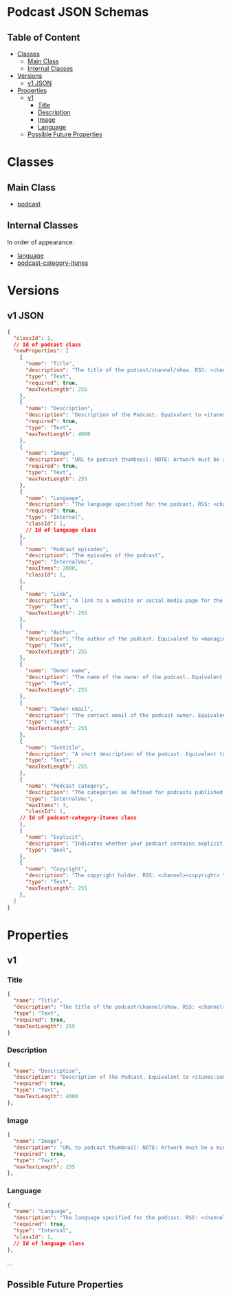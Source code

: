 Podcast JSON Schemas
====================

Table of Content
----------------
<!-- TOC START min:1 max:3 link:true asterisk:false update:true -->
- [Classes](#classes)
  - [Main Class](#main-class)
  - [Internal Classes](#internal-classes)
- [Versions](#versions)
  - [v1 JSON](#v1-json)
- [Properties](#properties)
  - [v1](#v1)
    - [Title](#title)
    - [Description](#description)
    - [Image](#image)
    - [Language](#language)
  - [Possible Future Properties](#possible-future-properties)
<!-- TOC END -->

# Classes

## Main Class
- [podcast](/joystream-content-system/classes/podcast/podcast.md)

## Internal Classes
In order of appearance:
- [language](/joystream-content-system/classes/general/language.md)
- [podcast-category-itunes](/joystream-content-system/classes/podcast/podcast-category-itunes.md)

# Versions

## v1 JSON

```json
{
  "classId": 1,
  // Id of podcast class
  "newProperties": [
    {
      "name": "Title",
      "description": "The title of the podcast/channel/show. RSS: <channel><title>",
      "type": "Text",
      "required": true,
      "maxTextLength": 255
    },
    {
      "name": "Description",
      "description": "Description of the Podcast. Equivalent to <itunes:summary>. RSS: <channel><description> OR <channel><itunes:summary>",
      "required": true,
      "type": "Text",
      "maxTextLength": 4000
    },
	{
      "name": "Image",
      "description": "URL to podcast thumbnail: NOTE: Artwork must be a minimum size of 1400 x 1400 pixels and a maximum size of 3000 x 3000 pixels, in JPEG or PNG format, 72 dpi, with appropriate file extensions (.jpg, .png), and in the RGB colorspace. Equivalent to <itunes:image>. RSS: <channel><image><url> OR <channel><itunes:image>",
      "required": true,
      "type": "Text",
      "maxTextLength": 255
    },
    {
      "name": "Language",
      "description": "The language specified for the podcast. RSS: <channel><language>",
      "required": true,
      "type": "Internal",
      "classId": 1,
      // Id of language class
    },
    {
      "name": "Podcast episodes",
      "description": "The episodes of the podcast",
      "type": "InternalVec",
      "maxItems": 2000,
      "classId": 1,
    },
    {
      "name": "Link",
      "description": "A link to a website or social media page for the podcast. RSS: <channel><link>",
      "type": "Text",
      "maxTextLength": 255
    },
    {
      "name": "Author",
      "description": "The author of the podcast. Equivalent to <managingEditor> and <itunes:author>. RSS: <channel><managingEditor> OR <channel><itunes:author>",
      "type": "Text",
      "maxTextLength": 255
    },
    {
      "name": "Owner name",
      "description": "The name of the owner of the podcast. Equivalent to <itunes:name>. RSS: <channel><itunes:owner><itunes:name>",
      "type": "Text",
      "maxTextLength": 255
    },
    {
      "name": "Owner email",
      "description": "The contact email of the podcast owner. Equivalent to <itunes:email>. RSS: <channel><itunes:owner><itunes:email>",
      "type": "Text",
      "maxTextLength": 255
    },
    {
      "name": "Subtitle",
      "description": "A short description of the podcast. Equivalent to <itunes:subtitle>. RSS: <channel><itunes:subtitle>",
      "type": "Text",
      "maxTextLength": 255
    },
    {
      "name": "Podcast category",
      "description": "The categories as defined for podcasts published in itunes. RSS: <channel><itunes:category>",
      "type": "InternalVec",
      "maxItems": 3,
      "classId": 1,
    // Id of podcast-category-itunes class
    },
    {
      "name": "Explicit",
      "description": "Indicates whether your podcast contains explicit material. You can specify the following values:. RSS: <channel><itunes:explicit> ",
      "type": "Bool",
    },
    {
      "name": "Copyright",
      "description": "The copyright holder. RSS: <channel><copyright> ",
      "type": "Text",
      "maxTextLength": 255
    },
  ]
}
```

# Properties

## v1

### Title
```json
{
  "name": "Title",
  "description": "The title of the podcast/channel/show. RSS: <channel><title>",
  "type": "Text",
  "required": true,
  "maxTextLength": 255
}
```

### Description
```json
{
  "name": "Description",
  "description": "Description of the Podcast. Equivalent to <itunes:summary>. RSS: <channel><description> OR <channel><itunes:summary>",
  "required": true,
  "type": "Text",
  "maxTextLength": 4000
},
```

### Image
```json
{
  "name": "Image",
  "description": "URL to podcast thumbnail: NOTE: Artwork must be a minimum size of 1400 x 1400 pixels and a maximum size of 3000 x 3000 pixels, in JPEG or PNG format, 72 dpi, with appropriate file extensions (.jpg, .png), and in the RGB colorspace. Equivalent to <itunes:image>. RSS: <channel><image><url> OR <channel><itunes:image>",
  "required": true,
  "type": "Text",
  "maxTextLength": 255
},
```

### Language
```json
{
  "name": "Language",
  "description": "The language specified for the podcast. RSS: <channel><language>",
  "required": true,
  "type": "Internal",
  "classId": 1,
  // Id of language class
},
```
...

## Possible Future Properties
